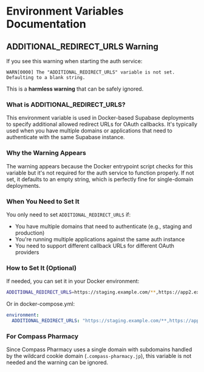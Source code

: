 # Environment Variables Documentation

## ADDITIONAL_REDIRECT_URLS Warning

If you see this warning when starting the auth service:
```
WARN[0000] The "ADDITIONAL_REDIRECT_URLS" variable is not set. Defaulting to a blank string.
```

This is a **harmless warning** that can be safely ignored.

### What is ADDITIONAL_REDIRECT_URLS?

This environment variable is used in Docker-based Supabase deployments to specify additional allowed redirect URLs for OAuth callbacks. It's typically used when you have multiple domains or applications that need to authenticate with the same Supabase instance.

### Why the Warning Appears

The warning appears because the Docker entrypoint script checks for this variable but it's not required for the auth service to function properly. If not set, it defaults to an empty string, which is perfectly fine for single-domain deployments.

### When You Need to Set It

You only need to set `ADDITIONAL_REDIRECT_URLS` if:
- You have multiple domains that need to authenticate (e.g., staging and production)
- You're running multiple applications against the same auth instance
- You need to support different callback URLs for different OAuth providers

### How to Set It (Optional)

If needed, you can set it in your Docker environment:

```bash
ADDITIONAL_REDIRECT_URLS=https://staging.example.com/**,https://app2.example.com/**
```

Or in docker-compose.yml:
```yaml
environment:
  ADDITIONAL_REDIRECT_URLS: "https://staging.example.com/**,https://app2.example.com/**"
```

### For Compass Pharmacy

Since Compass Pharmacy uses a single domain with subdomains handled by the wildcard cookie domain (`.compass-pharmacy.jp`), this variable is not needed and the warning can be ignored.